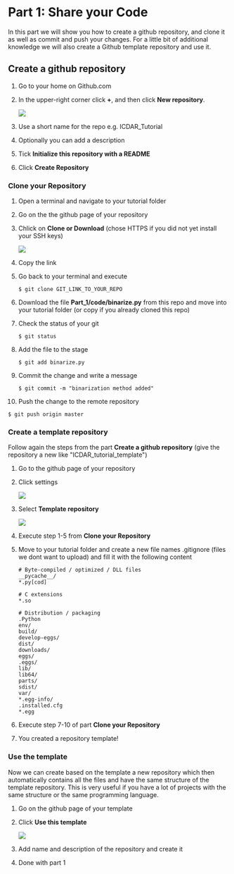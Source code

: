 # Part 1: Share your Code

In this part we will show you how to create a github repository, and clone it as well as commit and push your changes.
For a little bit of additional knowledge we will also create a Github template repository and use it.

## Create a github repository

1. Go to your home on Github.com 
2. In the upper-right corner click **+**, and then click **New repository**.

   ![](https://help.github.com/assets/images/help/repository/repo-create.png)
3. Use a short name for the repo e.g. ICDAR_Tutorial
4. Optionally you can add a description
5. Tick **Initialize this repository with a README**
6. Click **Create Repository**

### Clone your Repository

1. Open a terminal and navigate to your tutorial folder
2. Go on the the github page of your repository
3. Chlick on **Clone or Download** (chose HTTPS if you did not yet install your SSH keys)

   ![](https://raw.githubusercontent.com/lvoegtlin/ICDAR_CRRE_Tutorial/master/Part_1/figures/d_o_c.png)
4. Copy the link
5. Go back to your terminal and execute
   ```
   $ git clone GIT_LINK_TO_YOUR_REPO
   ```
6. Download the file **Part_1/code/binarize.py** from this repo and move into your tutorial folder (or copy if you already cloned this repo)
7. Check the status of your git
   ```
   $ git status
   ```
8. Add the file to the stage
   ```
   $ git add binarize.py
   ```
9. Commit the change and write a message
   ```
   $ git commit -m "binarization method added"
   ```
10. Push the change to the remote repository
   ```
   $ git push origin master
   ``` 

### Create a template repository

Follow again the steps from the part **Create a github repository** (give the repository a new like "ICDAR_tutorial_template")

1. Go to the github page of your repository
2. Click settings

   ![](https://help.github.com/assets/images/help/repository/repo-actions-settings.png)
3. Select **Template repository**

   ![](https://help.github.com/assets/images/help/repository/template-repository-checkbox.png)
4. Execute step 1-5 from **Clone your Repository**
5. Move to your tutorial folder and create a new file names .gitignore (files we dont want to upload) and fill it with the following content
   ```
   # Byte-compiled / optimized / DLL files
   __pycache__/
   *.py[cod]

   # C extensions
   *.so

   # Distribution / packaging
   .Python
   env/
   build/
   develop-eggs/
   dist/
   downloads/
   eggs/
   .eggs/
   lib/
   lib64/
   parts/
   sdist/
   var/
   *.egg-info/
   .installed.cfg
   *.egg
   ```
6. Execute step 7-10 of part **Clone your Repository**
7. You created a repository template!

### Use the template

Now we can create based on the template a new repository which then automatically contains all the files and have the same structure of the template repository.
This is very useful if you have a lot of projects with the same structure or the same programming language.

1. Go on the github page of your template
2. Click **Use this template**

   ![](https://raw.githubusercontent.com/lvoegtlin/ICDAR_CRRE_Tutorial/master/Part_1/figures/use_template.png)
3. Add name and description of the repository and create it
4. Done with part 1
